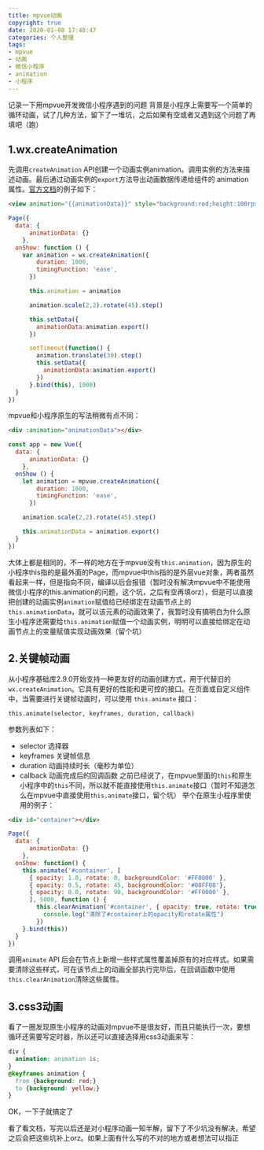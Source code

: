 ```yaml
---
title: mpvue动画
copyright: true
date: 2020-01-08 17:48:47
categories: 个人整理
tags: 
- mpvue
- 动画
- 微信小程序
- animation
- 小程序
---
```

记录一下用mpvue开发微信小程序遇到的问题
背景是小程序上需要写一个简单的循环动画，试了几种方法，留下了一堆坑，之后如果有空或者又遇到这个问题了再填吧（跑）
<!-- more -->
## 1.wx.createAnimation
先调用`createAnimation` API创建一个动画实例animation。调用实例的方法来描述动画。最后通过动画实例的`export`方法导出动画数据传递给组件的 animation 属性。[官方文档](https://developers.weixin.qq.com/miniprogram/dev/api/ui/animation/wx.createAnimation.html)的例子如下：
```html
<view animation="{{animationData}}" style="background:red;height:100rpx;width:100rpx"></view>
```
```js
Page({
  data: {
      animationData: {}
    },
  onShow: function () {
    var animation = wx.createAnimation({
        duration: 1000,
        timingFunction: 'ease',
      })

      this.animation = animation

      animation.scale(2,2).rotate(45).step()

      this.setData({
        animationData:animation.export()
      })

      setTimeout(function() {
        animation.translate(30).step()
        this.setData({
          animationData:animation.export()
        })
      }.bind(this), 1000)
  }
})
```
mpvue和小程序原生的写法稍微有点不同：
```html
<div :animation="animationData"></div>
```
```js
const app = new Vue({
  data: {
      animationData: {}
    },
  onShow () {
    let animation = mpvue.createAnimation({
        duration: 1000,
        timingFunction: 'ease',
      })

    animation.scale(2,2).rotate(45).step()

    this.animationData = animation.export()
  }
})
```
大体上都是相同的，不一样的地方在于mpvue没有`this.animation`，因为原生的小程序this指的是最外面的Page，而mpvue中this指的是外层vue对象，两者虽然看起来一样，但是指向不同，编译以后会报错（暂时没有解决mpvue中不能使用微信小程序的this.animation的问题，这个坑，之后有空再填orz），但是可以直接把创建的动画实例`animation`赋值给已经绑定在动画节点上的`this.animationData`，就可以该元素的动画效果了，我暂时没有搞明白为什么原生小程序还需要给`this.animation`赋值一个动画实例，明明可以直接给绑定在动画节点上的变量赋值实现动画效果（留个坑）
## 2.关键帧动画
从小程序基础库2.9.0开始支持一种更友好的动画创建方式，用于代替旧的`wx.createAnimation`。它具有更好的性能和更可控的接口。在页面或自定义组件中，当需要进行关键帧动画时，可以使用 `this.animate` 接口：
```
this.animate(selector, keyframes, duration, callback)
```
参数列表如下：
- selector  选择器
- keyframes  关键帧信息
- duration  动画持续时长（毫秒为单位）
- callback  动画完成后的回调函数
之前已经说了，在mpvue里面的`this`和原生小程序中的`this`不同，所以就不能直接使用`this.animate`接口（暂时不知道怎么在mpvue中直接使用`this.animate`接口，留个坑）
举个在原生小程序里使用的例子：
```html
<div id="container"></div>
```
```js
Page({
  data: {
      animationData: {}
    },
  onShow: function() {
    this.animate('#container', [
      { opacity: 1.0, rotate: 0, backgroundColor: '#FF0000' },
      { opacity: 0.5, rotate: 45, backgroundColor: '#00FF00'},
      { opacity: 0.0, rotate: 90, backgroundColor: '#FF0000' },
      ], 5000, function () {
        this.clearAnimation('#container', { opacity: true, rotate: true }, function () {
          console.log("清除了#container上的opacity和rotate属性")
        })
    }.bind(this))
  }
})
```
调用`animate` API 后会在节点上新增一些样式属性覆盖掉原有的对应样式。如果需要清除这些样式，可在该节点上的动画全部执行完毕后，在回调函数中使用`this.clearAnimation`清除这些属性。
## 3.css3动画
看了一圈发现原生小程序的动画对mpvue不是很友好，而且只能执行一次，要想循环还需要写定时器，所以还可以直接选择用css3动画来写：
```css
div {
  animation: animation 1s;
}
@keyframes animation {
  from {background: red;}
  to {background: yellow;}
}
```
OK，一下子就搞定了

看了看文档，写完以后还是对小程序动画一知半解，留下了不少坑没有解决，希望之后会把这些坑补上orz。如果上面有什么写的不对的地方或者想法可以指正